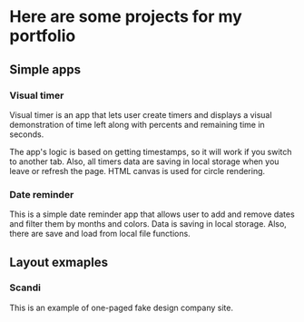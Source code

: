 # Here are some projects for my portfolio

## Simple apps

### Visual timer

Visual timer is an app that lets user create timers and displays a visual demonstration of time left along with percents and remaining time in seconds.

The app's logic is based on getting timestamps, so it will work if you switch to another tab. Also, all timers data are saving in local storage when you leave or refresh the page. HTML canvas is used for circle rendering.

### Date reminder

This is a simple date reminder app that allows user to add and remove dates and filter them by months and colors. Data is saving in local storage. Also, there are save and load from local file functions.

## Layout exmaples

### Scandi

This is an example of one-paged fake design company site.
